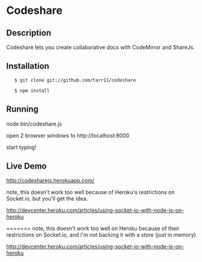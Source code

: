 Codeshare
=========

## Description
Codeshare lets you create collaborative docs with CodeMirror and ShareJs.  

## Installation
```
   $ git clone git://github.com/tarr11/codeshare

   $ npm install
```
## Running
   node bin/codeshare.js

   open 2 browser windows to http://localhost:8000
   
   start typing!
 
## Live Demo
http://codesharejs.herokuapp.com/

note, this doesn't work too well because of Heroku's restrictions on Socket.io, but you'll get the idea. 

http://devcenter.heroku.com/articles/using-socket-io-with-node-js-on-heroku

=======
note, this doesn't work too well on Heroku because of their restrictions on Socket.io, and I'm not backing it with a store (just in memory)  

http://devcenter.heroku.com/articles/using-socket-io-with-node-js-on-heroku

